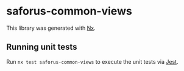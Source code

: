 # saforus-common-views

This library was generated with [Nx](https://nx.dev).

## Running unit tests

Run `nx test saforus-common-views` to execute the unit tests via [Jest](https://jestjs.io).

